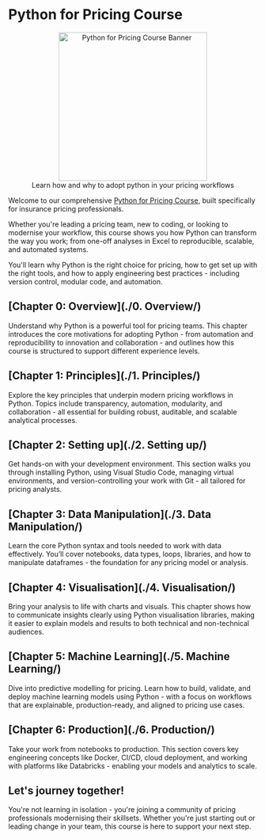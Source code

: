 # Python for Pricing Course

<center>
    <img src="./assets/banner.png" alt="Python for Pricing Course Banner" style="height: 300px" />
    <br />
    Learn how and why to adopt python in your pricing workflows
</center>

Welcome to our comprehensive [Python for Pricing Course](https://python-for-pricing.co.uk/), built specifically for insurance pricing professionals.

Whether you're leading a pricing team, new to coding, or looking to modernise your workflow, this course shows you how Python can transform the way you work; from one-off analyses in Excel to reproducible, scalable, and automated systems.

You'll learn why Python is the right choice for pricing, how to get set up with the right tools, and how to apply engineering best practices - including version control, modular code, and automation.

## [Chapter 0: Overview](./0. Overview/)

Understand why Python is a powerful tool for pricing teams. This chapter introduces the core motivations for adopting Python - from automation and reproducibility to innovation and collaboration - and outlines how this course is structured to support different experience levels.

## [Chapter 1: Principles](./1. Principles/)

Explore the key principles that underpin modern pricing workflows in Python. Topics include transparency, automation, modularity, and collaboration - all essential for building robust, auditable, and scalable analytical processes.

## [Chapter 2: Setting up](./2. Setting up/)

Get hands-on with your development environment. This section walks you through installing Python, using Visual Studio Code, managing virtual environments, and version-controlling your work with Git - all tailored for pricing analysts.

## [Chapter 3: Data Manipulation](./3. Data Manipulation/)

Learn the core Python syntax and tools needed to work with data effectively. You’ll cover notebooks, data types, loops, libraries, and how to manipulate dataframes - the foundation for any pricing model or analysis.

## [Chapter 4: Visualisation](./4. Visualisation/)

Bring your analysis to life with charts and visuals. This chapter shows how to communicate insights clearly using Python visualisation libraries, making it easier to explain models and results to both technical and non-technical audiences.

## [Chapter 5: Machine Learning](./5. Machine Learning/)

Dive into predictive modelling for pricing. Learn how to build, validate, and deploy machine learning models using Python - with a focus on workflows that are explainable, production-ready, and aligned to pricing use cases.

## [Chapter 6: Production](./6. Production/)

Take your work from notebooks to production. This section covers key engineering concepts like Docker, CI/CD, cloud deployment, and working with platforms like Databricks - enabling your models and analytics to scale.

## Let's journey together!

You're not learning in isolation - you're joining a community of pricing professionals modernising their skillsets. Whether you're just starting out or leading change in your team, this course is here to support your next step.